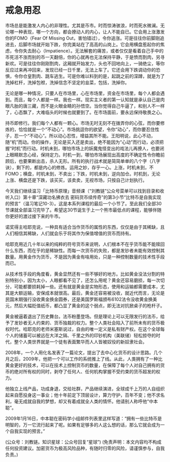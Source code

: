 # 戒急用忍

市场总是能激发人内心的非理性。尤其是币市。时而惊涛骇浪，时而死水微澜。无论哪一种表现，哪一个方向，都会撩动人的内心，让人不能自已。它会用上涨激发你的FOMO（Fear Of Missing Out，害怕错过），令你追涨。可是往往你前脚刚追进去，后脚市场就开始下跌，你完美站在了高高的山岗上。它会用横盘惹起你的焦虑，令你失去耐心（Impatience）。无法解套的痛苦，或者仅仅是看着自己手中的币死活不涨而别的币一天翻倍，你的心就再也无法保持平静，于是愤而割肉，另寻新欢。可是往往你刚刚割肉，这厢就开始发力，头也不回地向上，一骑绝尘，等你反应过来再冲回来，发现已经一日千里，无法上车了。它还会用下跌调动你的恐惧，令你仓皇割肉、跳车逃生。可是你难以料到的是，起跳之前的深蹲，就是为了洗掉杠杆，洗掉包袱，洗掉信念不坚定的韭菜，包括，洗掉你。

无论是哪一种情况，只要人在市场里，心在市场里，资金在市场里，每个人都会遇到。而且，每个人都是一样。我也一样。现实主义者的第一认知就是承认自己是肉眼凡胎的唐三藏，而不是火眼金睛的孙悟空。当你觉得自己牛逼了，和别人不一样了，心态飘了，大难临头的时候也就要到了。在市场面前，要永远保持敬畏之心。

持币即修行。我们每个人都有一颗心。市场无时无刻不在拨弄你的心弦，而你要修炼的，恰恰就是一个“不动心”。市场挑逗你的欲望，令你“动心”，而你要忍住性子，忍一个“不动心”。所以动心忍性，增益其所不能。王阳明说，此心不动，随“机”而动。你的操作，无论是买入还是卖出，绝不能因为“心动”而行动，必须把握“时机”而行动。时机未到，哪怕市场上的妖魔鬼怪变出的戏法儿再撩人，也要闭上眼睛默念心经，保持定力。时机一到，哪怕市场展现出高度的不确定性令你瞻前顾后，也要果断出击，杀人无形。所有的执行战术就是简简单单的八个字（八字诀），剩下的，都是内心的修炼。运用之妙，存乎一心。上涨，时机未到，不FOMO；横盘，时机未到，不卖出；下跌，时机未到，逆向加仓。时机到，无论上涨、横盘还是下跌，该买买，该卖卖，无视市场，只按自己计划执行。

今天我们继续温习「比特币原理」音频课（“刘教链”公众号菜单可以找到目录和收听入口）第十章“深藏功名拂衣去 密码货币续传奇”的第3小节“比特币是自我实现的预言”（温习笔记10-3）。这是本系列课程的最后一个小节了。至此我们全部30节课就全部温习完毕了。希望这30节诞生于上一个熊市最低点的课程，能够伴随你更好的渡过接下来的牛市。

诺奖得主哈耶克说，一种具有适合当作货币的属性的东西，仅仅是由于其稀缺，且人们相信其稀缺，人们就会乐于将其作为保值增值的货币而持有。

哈耶克用近几十年以来的纯粹的符号货币来说明，人们根本不在乎货币能不能赎回什么东西，而在乎的是稀缺性。而每一次货币的失败，都是发钞者未能有效控制其数量。用黄金作为货币，不是因为黄金有啥用处，只是一种控制数量的技术性手段而已。

从技术性手段的角度看，黄金显然还有一些不够好的地方。比如黄金没法分割的特别特别小，因为太小，人眼都看不见了，还怎么用呢？黄金还容易磨损，每一次切分，可能都要损耗掉一些。还有就是黄金是实物形态，使用和运输都需要成本，尤其是大额运输，安保成本就很高。最后，黄金还容易被没收，就近代而言，无论是民国末期强行没收黄金换金圆券，还是美国罗斯福颁布6102法令没收黄金换美元，然后大幅贬值纸币，都凸显了黄金的这个弱点，即无法对抗掀桌子的枪杆子。

黄金被逼着退出了历史舞台。法币粉墨登场。但是理论上可以无限发行的法币，给予了发钞者无人约束的、货币独裁的权力。整个人类社会陷入了前所未有的货币极权时代。哈耶克的老师米塞斯说过，自由的唯一定义是私有财产权。在这个全球每个人的储蓄可以被远在大洋之隔、千里之外的印钞机构（美联储）轻松掠夺的时代，整个人类世界就是一个徒有表面繁华而人人皆被奴役的新奴隶社会。

2008年，一个人用化名发表了一篇论文，提出了去中心化货币的设计思路。几个月之后，2009年，他把一个可以工作的系统推上了线。从此，人类拥有了一种比黄金更好的技术，可以在技术上控制货币的数量，在保障了每个人对自己拥有的货币的绝对所有权的同时，剥夺了任何人、任何机构掌握不受约束的货币超发的权力。

他独立上线产品，功成身退，交给社群，产品继续演进，全球成千上万的人自组织起来自愿投身这一事业；他十年前定下顶层设计，算力守护，百年不变；他不求名利，毫无成就自我的梦想，却又有着成就全人类的情怀。他请别人称呼他“中本聪”。

2009年1月16日，中本聪在密码学小组邮件列表里这样写道：“拥有一些比特币是明智的，万一它流行起来了呢。如果有足够多的人这么想的话，那么它就会成为一个自我实现的预言。”

(公众号：刘教链。知识星球：公众号回复“星球”)
(免责声明：本文内容均不构成任何投资建议。加密货币为极高风险品种，有随时归零的风险，请谨慎参与，自我负责。)
